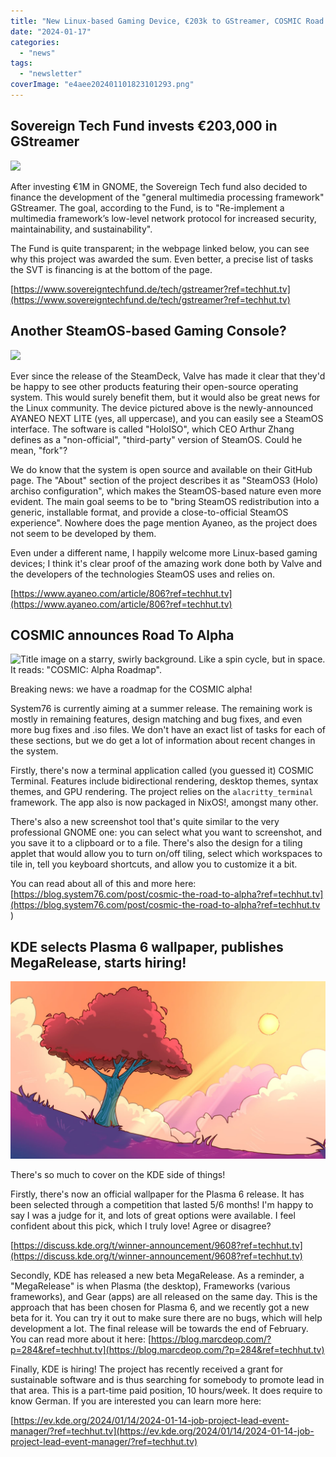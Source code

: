 ```yaml
---
title: "New Linux-based Gaming Device, €203k to GStreamer, COSMIC Road to Alpha, and more!"
date: "2024-01-17"
categories: 
  - "news"
tags: 
  - "newsletter"
coverImage: "e4aee202401101823101293.png"
---
```


## Sovereign Tech Fund invests €203,000 in GStreamer

![](images/image-1.png)

After investing €1M in GNOME, the Sovereign Tech fund also decided to finance the development of the "general multimedia processing framework" GStreamer. The goal, according to the Fund, is to "Re-implement a multimedia framework’s low-level network protocol for increased security, maintainability, and sustainability".

The Fund is quite transparent; in the webpage linked below, you can see why this project was awarded the sum. Even better, a precise list of tasks the SVT is financing is at the bottom of the page.

[https://www.sovereigntechfund.de/tech/gstreamer?ref=techhut.tv](https://www.sovereigntechfund.de/tech/gstreamer?ref=techhut.tv)

## Another SteamOS-based Gaming Console?

![](images/44f72202401101825288542.png)

Ever since the release of the SteamDeck, Valve has made it clear that they'd be happy to see other products featuring their open-source operating system. This would surely benefit them, but it would also be great news for the Linux community. The device pictured above is the newly-announced AYANEO NEXT LITE (yes, all uppercase), and you can easily see a SteamOS interface. The software is called "HoloISO", which CEO Arthur Zhang defines as a "non-official", "third-party" version of SteamOS. Could he mean, "fork"?

We do know that the system is open source and available on their GitHub page. The "About" section of the project describes it as "SteamOS3 (Holo) archiso configuration", which makes the SteamOS-based nature even more evident. The main goal seems to be to "bring SteamOS redistribution into a generic, installable format, and provide a close-to-official SteamOS experience". Nowhere does the page mention Ayaneo, as the project does not seem to be developed by them.

Even under a different name, I happily welcome more Linux-based gaming devices; I think it's clear proof of the amazing work done both by Valve and the developers of the technologies SteamOS uses and relies on.

[https://www.ayaneo.com/article/806?ref=techhut.tv](https://www.ayaneo.com/article/806?ref=techhut.tv)

## COSMIC announces Road To Alpha

![Title image on a starry, swirly background. Like a spin cycle, but in space. It reads: "COSMIC: Alpha Roadmap".](https://images.prismic.io/blog-system76/659ca173531ac2845a273b30_COSMICAlphaRoadmapHeader.png?auto=format,compress&rect=0,0,3840,1280&w=1536&h=512&fm=png)

Breaking news: we have a roadmap for the COSMIC alpha!

System76 is currently aiming at a summer release. The remaining work is mostly in remaining features, design matching and bug fixes, and even more bug fixes and .iso files. We don't have an exact list of tasks for each of these sections, but we do get a lot of information about recent changes in the system.

Firstly, there's now a terminal application called (you guessed it) COSMIC Terminal. Features include bidirectional rendering, desktop themes, syntax themes, and GPU rendering. The project relies on the `alacritty_terminal` framework. The app also is now packaged in NixOS!, amongst many other.

There's also a new screenshot tool that's quite similar to the very professional GNOME one: you can select what you want to screenshot, and you save it to a clipboard or to a file. There's also the design for a tiling applet that would allow you to turn on/off tiling, select which workspaces to tile in, tell you keyboard shortcuts, and allow you to customize it a bit.

You can read about all of this and more here: [https://blog.system76.com/post/cosmic-the-road-to-alpha?ref=techhut.tv](https://blog.system76.com/post/cosmic-the-road-to-alpha?ref=techhut.tv )

## KDE selects Plasma 6 wallpaper, publishes MegaRelease, starts hiring!

![IMG_0711(1)](images/0f25f16b9bfd5454f45b419a14a52cf36f7f2d0c.jpeg)

There's so much to cover on the KDE side of things!

Firstly, there's now an official wallpaper for the Plasma 6 release. It has been selected through a competition that lasted 5/6 months! I'm happy to say I was a judge for it, and lots of great options were available. I feel confident about this pick, which I truly love! Agree or disagree?

[https://discuss.kde.org/t/winner-announcement/9608?ref=techhut.tv](https://discuss.kde.org/t/winner-announcement/9608?ref=techhut.tv)

Secondly, KDE has released a new beta MegaRelease. As a reminder, a "MegaRelease" is when Plasma (the desktop), Frameworks (various frameworks), and Gear (apps) are all released on the same day. This is the approach that has been chosen for Plasma 6, and we recently got a new beta for it. You can try it out to make sure there are no bugs, which will help development a lot. The final release will be towards the end of February. You can read more about it here: [https://blog.marcdeop.com/?p=284&ref=techhut.tv](https://blog.marcdeop.com/?p=284&ref=techhut.tv)

Finally, KDE is hiring! The project has recently received a grant for sustainable software and is thus searching for somebody to promote lead in that area. This is a part-time paid position, 10 hours/week. It does require to know German. If you are interested you can learn more here:

[https://ev.kde.org/2024/01/14/2024-01-14-job-project-lead-event-manager/?ref=techhut.tv](https://ev.kde.org/2024/01/14/2024-01-14-job-project-lead-event-manager/?ref=techhut.tv)

